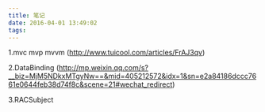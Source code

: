 ```yaml
---
title: 笔记
date: 2016-04-01 13:49:02
tags:
---
```

1.mvc mvp mvvm	(http://www.tuicool.com/articles/FrAJ3qv)

2.DataBinding	(http://mp.weixin.qq.com/s?__biz=MjM5NDkxMTgyNw==&mid=405212572&idx=1&sn=e2a84186dccc7661e0644feb38d74f8c&scene=21#wechat_redirect)

3.RACSubject